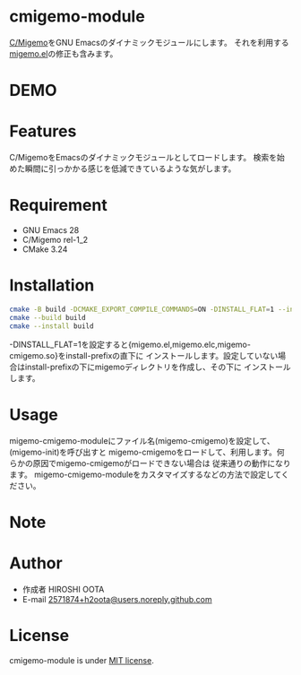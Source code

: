 # cmigemo-module

[C/Migemo](https://github.com/koron/cmigemo)をGNU Emacsのダイナミックモジュールにします。
それを利用する[migemo.el](https://github.com/emacs-jp/migemo)の修正も含みます。

# DEMO


# Features

C/MigemoをEmacsのダイナミックモジュールとしてロードします。
検索を始めた瞬間に引っかかる感じを低減できているような気がします。

# Requirement

* GNU Emacs 28
* C/Migemo rel-1_2
* CMake 3.24

# Installation

```sh
cmake -B build -DCMAKE_EXPORT_COMPILE_COMMANDS=ON -DINSTALL_FLAT=1 --install-prefix=/usr/local/share/emacs/site-lisp
cmake --build build
cmake --install build
```
 -DINSTALL_FLAT=1を設定すると{migemo.el,migemo.elc,migemo-cmigemo.so}をinstall-prefixの直下に
インストールします。設定していない場合はinstall-prefixの下にmigemoディレクトリを作成し、その下に
インストールします。

# Usage

migemo-cmigemo-moduleにファイル名(migemo-cmigemo)を設定して、(migemo-init)を呼び出すと
migemo-cmigemoをロードして、利用します。何らかの原因でmigemo-cmigemoがロードできない場合は
従来通りの動作になります。
migemo-cmigemo-moduleをカスタマイズするなどの方法で設定してください。

# Note


# Author

* 作成者 HIROSHI OOTA
* E-mail 2571874+h2oota@users.noreply.github.com

# License
cmigemo-module is under [MIT license](https://en.wikipedia.org/wiki/MIT_License).
